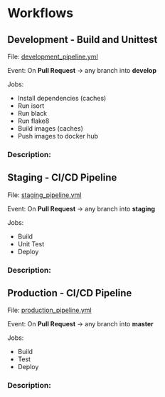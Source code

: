 # Workflows

## Development - Build and Unittest

File: [development_pipeline.yml](development_pipeline.yml)

Event: On **Pull Request** → any branch into **develop**

Jobs:

- Install dependencies (caches)
- Run isort
- Run black
- Run flake8
- Build images (caches)
- Push images to docker hub

### Description:

## Staging - CI/CD Pipeline

File: [staging_pipeline.yml](staging_pipeline.yml)

Event: On **Pull Request** → any branch into **staging**

Jobs:

- Build
- Unit Test
- Deploy

### Description:

## Production - CI/CD Pipeline

File: [production_pipeline.yml](production_pipeline.yml)

Event: On **Pull Request** → any branch into **master**

Jobs:

- Build
- Test
- Deploy

### Description:
